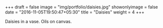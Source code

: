 +++
draft = false
image = "img/portfolio/daisies.jpg"
showonlyimage = false
date = "2016-11-05T19:50:47+05:30"
title = "Daisies"
weight = 4
+++

Daisies in a vase. Oils on canvas.
